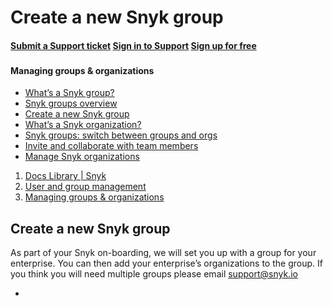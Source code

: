 # Create a new Snyk group

####  [Submit a Support ticket](https://support.snyk.io/hc/en-us/requests/new) [Sign in to Support](https://support.snyk.io/hc/en-us/signin) [Sign up for free](https://snyk.io/login?cta=sign-up&loc=nav&page=support_docs_page)

###  [ ]() <a id="category-name"></a>

#### Managing groups & organizations

* [ What’s a Snyk group?](/hc/en-us/articles/360004037617-What-s-a-Snyk-group-)
* [ Snyk groups overview](/hc/en-us/articles/360004008378-Snyk-groups-overview)
* [ Create a new Snyk group](/hc/en-us/articles/360004008398-Create-a-new-Snyk-group)
* [ What’s a Snyk organization?](/hc/en-us/articles/360004037637-What-s-a-Snyk-organization-)
* [ Snyk groups: switch between groups and orgs](/hc/en-us/articles/360003946717-Snyk-groups-switch-between-groups-and-orgs)
* [ Invite and collaborate with team members](/hc/en-us/articles/360004399238-Invite-and-collaborate-with-team-members)
* [ Manage Snyk organizations](/hc/en-us/articles/360004008418-Manage-Snyk-organizations)

1.  [Docs Library \| Snyk](/hc/en-us)
2.  [User and group management](/hc/en-us/categories/360000599478-User-and-group-management)
3.  [Managing groups & organizations](/hc/en-us/sections/360001139598-Managing-groups-organizations)

##  Create a new Snyk group

As part of your Snyk on-boarding, we will set you up with a group for your enterprise. You can then add your enterprise’s organizations to the group. If you think you will need multiple groups please email support@snyk.io

* 
